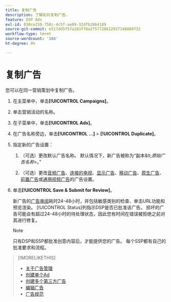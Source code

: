 ```yaml
---
title: 复制广告
description: 了解如何复制广告。
feature: DSP Ads
exl-id: 030ce258-750c-4c5f-ae89-32dfb2864189
source-git-commit: e517dd5f5fa283ff8a2f57728612937148889732
workflow-type: tm+mt
source-wordcount: '184'
ht-degree: 0%

---
```


# 复制广告

您可以在同一营销策划中复制广告。

1. 在主菜单中，单击&#x200B;**[!UICONTROL Campaigns]**。

1. 单击营销活动的名称。

1. 在子菜单中，单击&#x200B;**[!UICONTROL Ads]**。

1. 在广告名称旁边，单击&#x200B;**[!UICONTROL ...]** > **[!UICONTROL Duplicate]**。

1. 指定新的广告设置：

   1. （可选）更改默认广告名称。 默认情况下，新广告被称为“副本\&lt;*原始广告名称*\>。”

   1. （可选）更改[音频广告](ad-settings-audio.md)、[连接的电视](ad-settings-connected-tv.md)、[显示广告](ad-settings-display.md)、[移动广告](ad-settings-mobile.md)、[原生广告](ad-settings-native.md)、[前置广告](ad-settings-pre-roll.md)或[通用视频广告](ad-settings-universal-video.md)的广告设置。

1. 单击&#x200B;**[!UICONTROL Save & Submit for Review]**。

   新广告的[广告审阅](ad-about.md)耗时24-48小时，并包括敏感类别的检查、单击URL功能和预览渲染。 [!UICONTROL Status]列指示DSP是否已批准该广告。 损坏的广告可能会有超过24-48小时的待处理状态，因此您有时间在错误被拒绝之前对其进行修复。

   >[!NOTE]
   >
   >只有DSP和SSP都批准创意内容后，才能提供您的广告。 每个SSP都有自己的批准要求和流程。

>[!MORELIKETHIS]
>
>* [关于广告管理](ad-about.md)
>* [创建单个Ad](ad-create.md)
>* [创建多个第三方广告](ad-create-multiple.md)
>* [编辑广告](ad-edit.md)
>* [广告规范](ad-specs.md)
